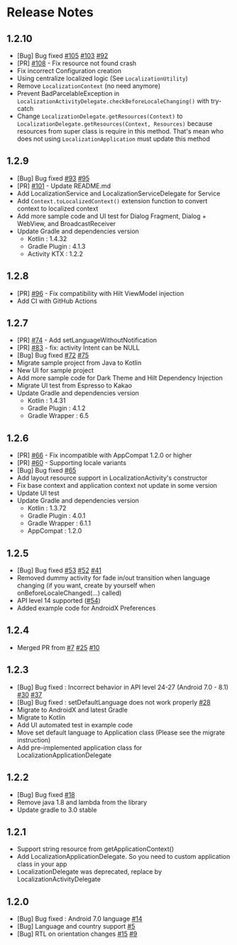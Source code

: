 Release Notes
====

1.2.10
-- 
* [Bug] Bug fixed [#105](https://github.com/akexorcist/Localization/issues/105) [#103](https://github.com/akexorcist/Localization/issues/103) [#92](https://github.com/akexorcist/Localization/issues/92)
* [PR] [#108](https://github.com/akexorcist/Localization/pull/108) - Fix resource not found crash
* Fix incorrect Configuration creation
* Using centralize localized logic (See `LocalizationUtility`) 
* Remove `LocalizationContext` (no need anymore)
* Prevent BadParcelableException in `LocalizationActivityDelegate.checkBeforeLocaleChanging()` with try-catch
* Change `LocalizationDelegate.getResources(Context)` to `LocalizationDelegate.getResources(Context, Resources)` because resources from super class is require in this method. That's mean who does not using `LocalizationApplication` must update this method

1.2.9
-- 
* [Bug] Bug fixed [#93](https://github.com/akexorcist/Localization/issues/93) [#95](https://github.com/akexorcist/Localization/issues/95)
* [PR] [#101](https://github.com/akexorcist/Localization/pull/101) - Update README.md
* Add LocalizationService and LocalizationServiceDelegate for Service
* Add `Context.toLocalizedContext()` extension function to convert context to localized context
* Add more sample code and UI test for Dialog Fragment, Dialog + WebView, and BroadcastReceiver 
* Update Gradle and dependencies version
  * Kotlin : 1.4.32
  * Gradle Plugin : 4.1.3
  * Activity KTX : 1.2.2

1.2.8
----
* [PR] [#96](https://github.com/akexorcist/Localization/issues/96) - Fix compatibility with Hilt ViewModel injection
* Add CI with GitHub Actions

1.2.7
----
* [PR] [#74](https://github.com/akexorcist/Localization/pull/74) - Add setLanguageWithoutNotification
* [PR] [#83](https://github.com/akexorcist/Localization/pull/83) - fix: activity Intent can be NULL
* [Bug] Bug fixed [#72](https://github.com/akexorcist/Localization/issues/72) [#75](https://github.com/akexorcist/Localization/issues/75)
* Migrate sample project from Java to Kotlin
* New UI for sample project
* Add more sample code for Dark Theme and Hilt Dependency Injection 
* Migrate UI test from Espresso to Kakao
* Update Gradle and dependencies version
  * Kotlin : 1.4.31
  * Gradle Plugin : 4.1.2
  * Gradle Wrapper : 6.5

1.2.6
----
* [PR] [#66](https://github.com/akexorcist/Android-Localization/issues/66) - Fix incompatible with AppCompat 1.2.0 or higher
* [PR] [#60](https://github.com/akexorcist/Android-Localization/issues/60) - Supporting locale variants
* [Bug] Bug fixed [#65](https://github.com/akexorcist/Android-Localization/issues/65)
* Add layout resource support in LocalizationActivity's constructor 
* Fix base context and application context not update in some version
* Update UI test
* Update Gradle and dependencies version
  * Kotlin : 1.3.72
  * Gradle Plugin : 4.0.1
  * Gradle Wrapper : 6.1.1 
  * AppCompat : 1.2.0 

1.2.5
----
* [Bug] Bug fixed [#53](https://github.com/akexorcist/Android-Localization/issues/53) [#52](https://github.com/akexorcist/Android-Localization/issues/52) [#41](https://github.com/akexorcist/Android-Localization/issues/41)
* Removed dummy activity for fade in/out transition when language changing (if you want, create by yourself when onBeforeLocaleChanged(...) called)
* API level 14 supported ([#54](https://github.com/akexorcist/Android-Localization/issues/54))
* Added example code for AndroidX Preferences 

1.2.4
----
* Merged PR from [#7](https://github.com/akexorcist/Android-Localization/pull/7) [#25](https://github.com/akexorcist/Android-Localization/pull/25) [#10](https://github.com/akexorcist/Android-Localization/pull/10)
 
1.2.3
----
* [Bug] Bug fixed : Incorrect behavior in API level 24-27 (Android 7.0 - 8.1) [#30](https://github.com/akexorcist/Android-Localization/issues/30) [#37](https://github.com/akexorcist/Android-Localization/issues/37)
* [Bug] Bug fixed : setDefaultLanguage does not work properly [#28](https://github.com/akexorcist/Android-Localization/issues/28)
* Migrate to AndroidX and latest Gradle
* Migrate to Kotlin
* Add UI automated test in example code
* Move set default language to Application class (Please see the migrate instruction)
* Add pre-implemented application class for LocalizationApplicationDelegate

1.2.2
----
* [Bug] Bug fixed [#18](https://github.com/akexorcist/Android-Localization/issues/18) 
* Remove java 1.8 and lambda from the library 
* Update gradle to 3.0 stable

1.2.1
----
* Support string resource from getApplicationContext() 
* Add LocalizationApplicationDelegate. So you need to custom application class in your app
* LocalizationDelegate was deprecated, replace by LocalizationActivityDelegate 

1.2.0
----
* [Bug] Bug fixed : Android 7.0 language [#14](https://github.com/akexorcist/Android-Localization/issues/14)
* [Bug] Language and country support [#5](https://github.com/akexorcist/Android-Localization/issues/5)
* [Bug] RTL on orientation changes [#15](https://github.com/akexorcist/Android-Localization/issues/15) [#9](https://github.com/akexorcist/Android-Localization/issues/9)